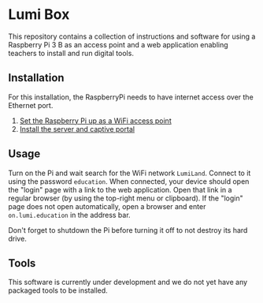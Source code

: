 # Lumi Box

This repository contains a collection of instructions and software for using a Raspberry Pi 3 B as an access point and a web application enabling teachers to install and run digital tools.

## Installation

For this installation, the RaspberryPi needs to have internet access over the Ethernet port.

1. [Set the Raspberry Pi up as a WiFi access point](access_point_setup.md)
2. [Install the server and captive portal](server/README.md)

## Usage

Turn on the Pi and wait search for the WiFi network `LumiLand`. Connect to it using the password `education`. When connected, your device should open the "login" page with a link to the web application. Open that link in a regular browser (by using the top-right menu or clipboard). If the "login" page does not open automatically, open a browser and enter `on.lumi.education` in the address bar.

Don't forget to shutdown the Pi before turning it off to not destroy its hard drive.

## Tools

This software is currently under development and we do not yet have any packaged tools to be installed.